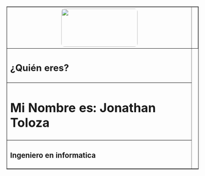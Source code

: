 
  
  <header style="display: flex; justify-content: center; align-items: center;  height: 100vh;">
    <table border="1">
            <tr>
                <th>
                    <img src="https://drive.google.com/uc?export=download&id=1GNBMr7pyI92KLGSirrcN8CoQo-DgznNG" width="200" height="100" style="border-radius:8px;"/>
                </th>
                <th>
                    <tr>
                        <td>
                            <h2>¿Quién eres?</h2>
                        </td>
                    </tr>
                    <tr>
                        <td>
                            <h1>Mi Nombre es: Jonathan Toloza </h1>
                        </td>
                    </tr>
                    <tr>
                        <td>
                            <h3>Ingeniero en informatica</h3>
                        </td>
                    </tr>       
                </th>
            </tr>
        </table>
 </header>

<!--
**JToloza2021/JToloza2021** is a ✨ _special_ ✨ repository because its `README.md` (this file) appears on your GitHub profile.

Here are some ideas to get you started:

- 🔭 I’m currently working on ...
- 🌱 I’m currently learning ...
- 👯 I’m looking to collaborate on ...
- 🤔 I’m looking for help with ...
- 💬 Ask me about ...
- 📫 How to reach me: ...
- 😄 Pronouns: ...
- ⚡ Fun fact: ...
-->

